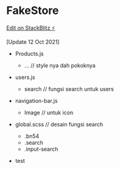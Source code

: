 # FakeStore
[Edit on StackBlitz ⚡️](https://stackblitz.com/github/fatihmuhamadridho/Project)

[Update 12 Oct 2021]
- Products.js
  - ... // style nya dah pokoknya
- users.js
  - search // fungsi search untuk users
- navigation-bar.js
  - Image // untuk icon

- global.scss // desain fungsi search
  - .bn54
  - .search
  - .input-search
- test